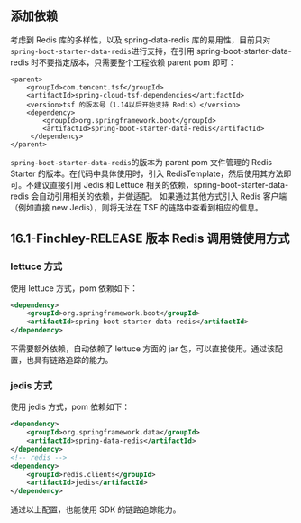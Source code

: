 ## 添加依赖
考虑到 Redis 库的多样性，以及 spring-data-redis 库的易用性，目前只对`spring-boot-starter-data-redis`进行支持，在引用 spring-boot-starter-data-redis 时不要指定版本，只需要整个工程依赖 parent pom 即可：

```pom
<parent>
    <groupId>com.tencent.tsf</groupId>
    <artifactId>spring-cloud-tsf-dependencies</artifactId>
    <version>tsf 的版本号（1.14以后开始支持 Redis）</version>
    <dependency>
        <groupId>org.springframework.boot</groupId>
        <artifactId>spring-boot-starter-data-redis</artifactId>
     </dependency>
</parent>
```

`spring-boot-starter-data-redis`的版本为 parent pom 文件管理的 Redis Starter 的版本。在代码中具体使用时，引入 RedisTemplate，然后使用其方法即可。不建议直接引用 Jedis 和 Lettuce 相关的依赖，spring-boot-starter-data-redis 会自动引用相关的依赖，并做适配。
如果通过其他方式引入 Redis 客户端（例如直接 new Jedis），则将无法在 TSF 的链路中查看到相应的信息。

## 16.1-Finchley-RELEASE 版本 Redis 调用链使用方式

### lettuce 方式
使用 lettuce 方式，pom 依赖如下：

```pom.xml
<dependency>
    <groupId>org.springframework.boot</groupId>
    <artifactId>spring-boot-starter-data-redis</artifactId>
</dependency>
```

不需要额外依赖，自动依赖了 lettuce 方面的 jar 包，可以直接使用。通过该配置，也具有链路追踪的能力。

### jedis 方式
使用 jedis 方式，pom 依赖如下：

```pom.xml
<dependency>
    <groupId>org.springframework.data</groupId>
    <artifactId>spring-data-redis</artifactId>
</dependency>
<!-- redis -->
<dependency>
    <groupId>redis.clients</groupId>
    <artifactId>jedis</artifactId>
</dependency>
```

通过以上配置，也能使用 SDK 的链路追踪能力。